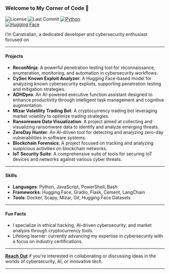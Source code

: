 ### Welcome to My Corner of Code 👾

![License](https://img.shields.io/github/license/canstralian/Canstralian)
![Last Commit](https://img.shields.io/github/last-commit/canstralian/Canstralian)
[![Python](https://img.shields.io/badge/Python-3.8%2B-blue.svg?logo=python&logoColor=white)](https://www.python.org/)  
[![Hugging Face](https://img.shields.io/badge/Hugging%20Face-API-yellow?logo=huggingface)]([https://huggingface.co/](https://huggingface.co/S-Dreamer))  
  

I’m Canstralian, a dedicated developer and cybersecurity enthusiast focused on

---

#### Projects
- **ReconNinja**: A powerful penetration testing tool for reconnaissance, enumeration, monitoring, and automation in cybersecurity workflows.
- **CySec Known Exploit Analyzer**: A Hugging Face-based model for analyzing known cybersecurity exploits, supporting penetration testing and mitigation strategies.
- **ADHDpro**: An AI-powered executive function assistant designed to enhance productivity through intelligent task management and cognitive augmentation.
- **Mizar Volatility Trading Bot**: A cryptocurrency trading bot leveraging market volatility to optimize trading strategies.
- **Ransomware Data Visualization**: A project aimed at collecting and visualizing ransomware data to identify and analyze emerging threats.
- **ZeroDay Hunter**: An AI-driven tool for detecting and analyzing zero-day vulnerabilities in software systems.
- **Blockchain Forensics**: A project focused on tracking and analyzing suspicious activities on blockchain networks.
- **IoT Security Suite**: A comprehensive suite of tools for securing IoT devices and networks against various cyber threats.

---

#### Skills
- **Languages**: Python, JavaScript, PowerShell, Bash
- **Frameworks**: Hugging Face, Gradio, Flask, Cement, LangChain
- **Tools**: Docker, Scapy, Mizar, Git, Hugging Face Datasets

---

#### Fun Facts
- I specialize in ethical hacking, AI-driven cybersecurity, and market analysis through cryptocurrency tools.
- Lifelong learner: currently advancing my expertise in cybersecurity with a focus on industry certifications.

---

**[Reach Out](mailto:distortedprojection@gmail.com)** if you're interested in collaborating or discussing ideas in the worlds of cybersecurity, AI, or innovative tech.

---

